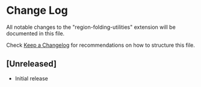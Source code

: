 # Change Log

All notable changes to the "region-folding-utilities" extension will be documented in this file.

Check [Keep a Changelog](http://keepachangelog.com/) for recommendations on how to structure this file.

## [Unreleased]

- Initial release